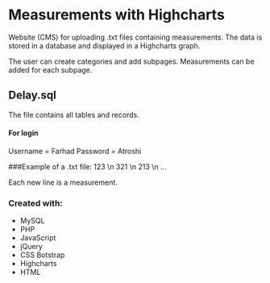 # Measurements with Highcharts
Website (CMS) for uploading .txt files containing measurements.
The data is stored in a database and displayed in a Highcharts graph.

The user can create categories and add subpages.
Measurements can be added for each subpage.

## Delay.sql
The file contains all tables and records.
#### For login
Username = Farhad
Password = Atroshi

###Example of a .txt file:
123 \n
321 \n
213 \n
...

Each new line is a measurement.

### Created with:
- MySQL
- PHP
- JavaScript
- jQuery
- CSS Botstrap
- Highcharts
- HTML


